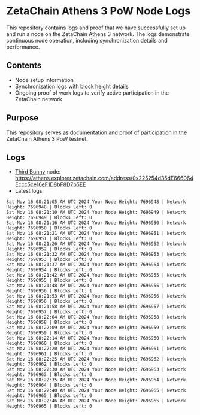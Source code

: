 # ZetaChain Athens 3 PoW Node Logs
This repository contains logs and proof that we have successfully set up and run a node on the ZetaChain Athens 3 network. The logs demonstrate continuous node operation, including synchronization details and performance.

## Contents
- Node setup information
- Synchronization logs with block height details
- Ongoing proof of work logs to verify active participation in the ZetaChain network

## Purpose
This repository serves as documentation and proof of participation in the ZetaChain Athens 3 PoW testnet.

## Logs

- [Third Bunny](https://thirdbunny.xyz/) node: https://athens.explorer.zetachain.com/address/0x225254d35dE666064Eccc5ce16eF1D8bF8D7b5EE
- Latest logs:
```
Sat Nov 16 08:21:05 AM UTC 2024 Your Node Height: 7696948 | Network Height: 7696948 | Blocks Left: 0
Sat Nov 16 08:21:10 AM UTC 2024 Your Node Height: 7696949 | Network Height: 7696949 | Blocks Left: 0
Sat Nov 16 08:21:16 AM UTC 2024 Your Node Height: 7696950 | Network Height: 7696950 | Blocks Left: 0
Sat Nov 16 08:21:21 AM UTC 2024 Your Node Height: 7696951 | Network Height: 7696951 | Blocks Left: 0
Sat Nov 16 08:21:26 AM UTC 2024 Your Node Height: 7696952 | Network Height: 7696952 | Blocks Left: 0
Sat Nov 16 08:21:32 AM UTC 2024 Your Node Height: 7696953 | Network Height: 7696953 | Blocks Left: 0
Sat Nov 16 08:21:37 AM UTC 2024 Your Node Height: 7696954 | Network Height: 7696954 | Blocks Left: 0
Sat Nov 16 08:21:42 AM UTC 2024 Your Node Height: 7696955 | Network Height: 7696955 | Blocks Left: 0
Sat Nov 16 08:21:48 AM UTC 2024 Your Node Height: 7696955 | Network Height: 7696956 | Blocks Left: 1
Sat Nov 16 08:21:53 AM UTC 2024 Your Node Height: 7696956 | Network Height: 7696956 | Blocks Left: 0
Sat Nov 16 08:21:58 AM UTC 2024 Your Node Height: 7696957 | Network Height: 7696957 | Blocks Left: 0
Sat Nov 16 08:22:04 AM UTC 2024 Your Node Height: 7696958 | Network Height: 7696958 | Blocks Left: 0
Sat Nov 16 08:22:09 AM UTC 2024 Your Node Height: 7696959 | Network Height: 7696959 | Blocks Left: 0
Sat Nov 16 08:22:14 AM UTC 2024 Your Node Height: 7696960 | Network Height: 7696960 | Blocks Left: 0
Sat Nov 16 08:22:20 AM UTC 2024 Your Node Height: 7696961 | Network Height: 7696961 | Blocks Left: 0
Sat Nov 16 08:22:25 AM UTC 2024 Your Node Height: 7696962 | Network Height: 7696962 | Blocks Left: 0
Sat Nov 16 08:22:30 AM UTC 2024 Your Node Height: 7696963 | Network Height: 7696963 | Blocks Left: 0
Sat Nov 16 08:22:35 AM UTC 2024 Your Node Height: 7696964 | Network Height: 7696964 | Blocks Left: 0
Sat Nov 16 08:22:40 AM UTC 2024 Your Node Height: 7696965 | Network Height: 7696965 | Blocks Left: 0
Sat Nov 16 08:22:46 AM UTC 2024 Your Node Height: 7696965 | Network Height: 7696965 | Blocks Left: 0
```
